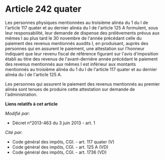 # Article 242 quater

Les personnes physiques mentionnées au troisième alinéa du 1 du I de l'article 117 quater et au dernier alinéa du I de
l'article 125 A formulent, sous leur responsabilité, leur demande de dispense des prélèvements prévus aux mêmes I au plus
tard le 30 novembre de l'année précédant celle du paiement des revenus mentionnés auxdits I, en produisant, auprès des
personnes qui en assurent le paiement, une attestation sur l'honneur indiquant que leur revenu fiscal de référence figurant
sur l'avis d'imposition établi au titre des revenus de l'avant-dernière année précédant le paiement des revenus mentionnés
aux mêmes I est inférieur aux montants mentionnés au troisième alinéa du 1 du I de l'article 117 quater et au dernier alinéa
du I de l'article 125 A. 

Les personnes qui assurent le paiement des revenus mentionnés au premier alinéa sont tenues de produire cette attestation sur
demande de l'administration.

**Liens relatifs à cet article**

_Modifié par_:

  - Décret n°2013-463 du 3 juin 2013 - art. 1

_Cité par_:

  - Code général des impôts, CGI. - art. 117 quater (V)
  - Code général des impôts, CGI. - art. 125 A (VD)
  - Code général des impôts, CGI. - art. 1736 (VD)
